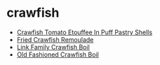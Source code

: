 # crawfish

 * [Crawfish Tomato Etouffee In Puff Pastry Shells](index/c/crawfish-tomato-etouffee-in-puff-pastry-shells-11373.json)
 * [Fried Crawfish Remoulade](index/f/fried-crawfish-remoulade-11840.json)
 * [Link Family Crawfish Boil](index/l/link-family-crawfish-boil-388389.json)
 * [Old Fashioned Crawfish Boil](index/o/old-fashioned-crawfish-boil-105854.json)
